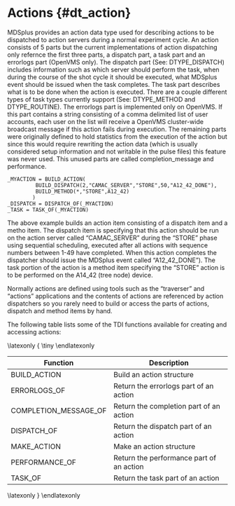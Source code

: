 
Actions {#dt_action}
=======

MDSplus provides an action data type used for describing actions to be
dispatched to action servers during a normal experiment cycle. An action
consists of 5 parts but the current implementations of action dispatching only
refernce the first three parts, a dispatch part, a task part and an errorlogs
part (OpenVMS only). The dispatch part (See: DTYPE\_DISPATCH) includes
information such as which server should perform the task, when during the
course of the shot cycle it should be executed, what MDSplus event should be
issued when the task completes. The task part describes what is to be done when
the action is executed. There are a couple different types of task types
currently support (See: DTYPE\_METHOD and DTYPE\_ROUTINE). The errorlogs part
is implemented only on OpenVMS. If this part contains a string consisting of a
comma delimited list of user accounts, each user on the list will receive a
OpenVMS cluster-wide broadcast message if this action fails during execution.
The remaining parts were originally defined to hold statistics from the
execution of the action but since this would require rewriting the action data
(which is usually considered setup information and not writable in the pulse
files) this feature was never used. This unused parts are called
completion\_message and performance.


    _MYACTION = BUILD_ACTION(
             BUILD_DISPATCH(2,"CAMAC_SERVER","STORE",50,"A12_42_DONE"),
             BUILD_METHOD(*,"STORE",A12_42)
            )
    _DISPATCH = DISPATCH_OF(_MYACTION)
    _TASK = TASK_OF(_MYACTION)


The above example builds an action item consisting of a dispatch item and a
metho item. The dispatch item is specifying that this action should be run on
the action server called “CAMAC\_SERVER” during the “STORE” phase using
sequential scheduling, executed after all actions with sequence numbers between
1-49 have completed. When this action completes the dispatcher should issue the
MDSplus event called “A12\_42\_DONE”). The task portion of the action is a
method item specifying the “STORE” action is to be performed on the A14\_42
(tree node) device.

Normally actions are defined using tools such as the “traverser” and “actions”
applications and the contents of actions are referenced by action dispatchers
so you rarely need to build or access the parts of actions, dispatch and method
items by hand.


The following table lists some of the TDI functions available for creating and
accessing actions:

\latexonly { \tiny \endlatexonly

| **Function**            | **Description**                          |
|-------------------------|------------------------------------------|
| BUILD\_ACTION           | Build an action structure                |
| ERRORLOGS\_OF           | Return the errorlogs part of an action   |
| COMPLETION\_MESSAGE\_OF | Return the completion part of an action  |
| DISPATCH\_OF            | Return the dispatch part of an action    |
| MAKE\_ACTION            | Make an action structure                 |
| PERFORMANCE\_OF         | Return the performance part of an action |
| TASK\_OF                | Return the task part of an action        |

\latexonly } \endlatexonly

